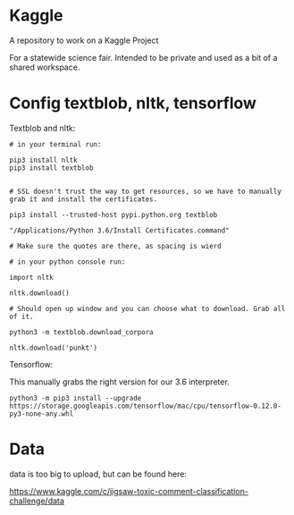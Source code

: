 # Kaggle
A repository to work on a Kaggle Project

For a statewide science fair. Intended to be private and used as a bit of a shared workspace. 


# Config textblob, nltk, tensorflow

Textblob and nltk:

    # in your terminal run:

    pip3 install nltk
    pip3 install textblob
    
        
    # SSL doesn't trust the way to get resources, so we have to manually grab it and install the certificates. 
    
    pip3 install --trusted-host pypi.python.org textblob
    
    "/Applications/Python 3.6/Install Certificates.command"
    
    # Make sure the quotes are there, as spacing is wierd

    # in your python console run:
    
    import nltk
    
    nltk.download()
   
    # Should open up window and you can choose what to download. Grab all of it.
    
    python3 -m textblob.download_corpora
    
    nltk.download('punkt')
    
Tensorflow:

This manually grabs the right version for our 3.6 interpreter.

    python3 -m pip3 install --upgrade https://storage.googleapis.com/tensorflow/mac/cpu/tensorflow-0.12.0-py3-none-any.whl
    
    
    
 
# Data

data is too big to upload, but can be found here:

https://www.kaggle.com/c/jigsaw-toxic-comment-classification-challenge/data
    
    
 
    
   
